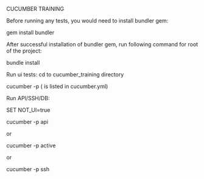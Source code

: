 CUCUMBER TRAINING

Before running any tests, you would need to install bundler gem:

gem install bundler

After successful installation of bundler gem, run following command for root of the project:

bundle install

Run ui tests:
cd to cucumber_training directory

cucumber -p <profile name>  (<profile name> is listed in cucumber.yml)

Run API/SSH/DB:

SET NOT_UI=true

cucumber -p api

or

cucumber -p active

or

cucumber -p ssh
